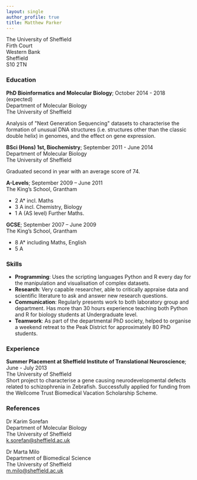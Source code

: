 ```yaml
---
layout: single
author_profile: true
title: Matthew Parker
---
```

 
The University of Sheffield  
Firth Court  
Western Bank  
Sheffield  
S10 2TN  

### Education

**PhD Bioinformatics and Molecular Biology**; October 2014 - 2018 (expected)  
Department of Molecular Biology  
The University of Sheffield  

Analysis of "Next Generation Sequencing" datasets to characterise the formation of
unusual DNA structures (i.e. structures other than the classic double helix) in
genomes, and the effect on gene expression.

**BSci (Hons) 1st, Biochemistry**; September 2011 - June 2014  
Department of Molecular Biology  
The University of Sheffield  

Graduated second in year with an average score of 74.

**A-Levels**; September 2009 – June 2011  
The King’s School, Grantham  

* 2 A* incl. Maths
* 3 A incl. Chemistry, Biology
* 1 A (AS level) Further Maths.

**GCSE**; September 2007 – June 2009  
The King’s School, Grantham  

* 8 A* including Maths, English
* 5 A

### Skills

* **Programming**: Uses the scripting languages Python and R every day for
the manipulation and visualisation of complex datasets.
* **Research**: Very capable researcher, able to critically appraise data and
scientific literature to ask and answer new research questions.
* **Communication**: Regularly presents work to both laboratory group and
department. Has more than 30 hours experience teaching both Python and R for
biology students at Undergraduate level.
* **Teamwork**: As part of the departmental PhD society, helped to organise a
weekend retreat to the Peak District for approximately 80 PhD students.

### Experience

**Summer Placement at Sheffield Institute of Translational Neuroscience**;
June - July 2013  
The University of Sheffield  
Short project to characterise a gene causing neurodevelopmental defects related
to schizophrenia in Zebrafish.
Successfully applied for funding from the Wellcome Trust Biomedical Vacation
Scholarship Scheme.


### References

Dr Karim Sorefan                    
Department of Molecular Biology  
The University of Sheffield  
k.sorefan@sheffield.ac.uk  

Dr Marta Milo  
Department of Biomedical Science  
The University of Sheffield  
m.milo@sheffield.ac.uk  

[LinkedIn]: https://uk.linkedin.com/in/mparker02
[Twitter]: https://twitter.com/1m1a2t
